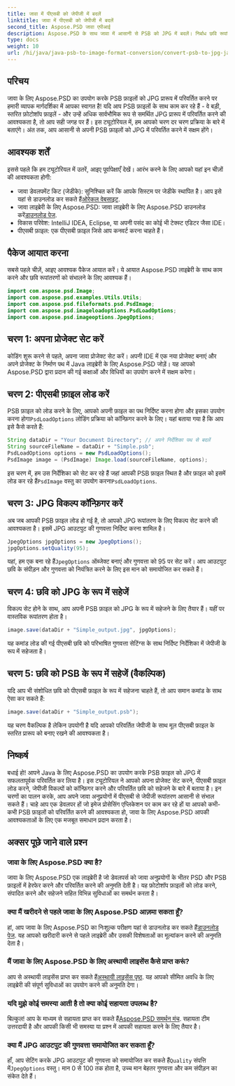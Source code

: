 ```yaml
---
title: जावा में पीएसबी को जेपीजी में बदलें
linktitle: जावा में पीएसबी को जेपीजी में बदलें
second_title: Aspose.PSD जावा एपीआई
description: Aspose.PSD के साथ जावा में आसानी से PSB को JPG में बदलें। निर्बाध छवि रूपांतरण के लिए हमारी विस्तृत मार्गदर्शिका का पालन करें। Aspose.PSD डाउनलोड करें, आज़माएं और खरीदें।
type: docs
weight: 10
url: /hi/java/java-psb-to-image-format-conversion/convert-psb-to-jpg-java/
---
```

## परिचय
जावा के लिए Aspose.PSD का उपयोग करके PSB फ़ाइलों को JPG प्रारूप में परिवर्तित करने पर हमारी व्यापक मार्गदर्शिका में आपका स्वागत है! यदि आप PSB फ़ाइलों के साथ काम कर रहे हैं - वे बड़ी, स्तरित फ़ोटोशॉप फ़ाइलें - और उन्हें अधिक सार्वभौमिक रूप से समर्थित JPG प्रारूप में परिवर्तित करने की आवश्यकता है, तो आप सही जगह पर हैं। इस ट्यूटोरियल में, हम आपको चरण दर चरण प्रक्रिया के बारे में बताएंगे। अंत तक, आप आसानी से अपनी PSB फ़ाइलों को JPG में परिवर्तित करने में सक्षम होंगे।
## आवश्यक शर्तें
इससे पहले कि हम ट्यूटोरियल में उतरें, आइए पूर्वापेक्षाएँ देखें। आरंभ करने के लिए आपको यहां इन चीज़ों की आवश्यकता होगी:
-  जावा डेवलपमेंट किट (जेडीके): सुनिश्चित करें कि आपके सिस्टम पर जेडीके स्थापित है। आप इसे यहां से डाउनलोड कर सकते हैं[ओरेकल वेबसाइट](https://www.oracle.com/java/technologies/javase-downloads.html).
-  जावा लाइब्रेरी के लिए Aspose.PSD: जावा लाइब्रेरी के लिए Aspose.PSD डाउनलोड करें[डाउनलोड पेज](https://releases.aspose.com/psd/java/).
- विकास परिवेश: IntelliJ IDEA, Eclipse, या अपनी पसंद का कोई भी टेक्स्ट एडिटर जैसा IDE।
- पीएसबी फ़ाइल: एक पीएसबी फ़ाइल जिसे आप कनवर्ट करना चाहते हैं।
## पैकेज आयात करना
सबसे पहले चीज़ें, आइए आवश्यक पैकेज आयात करें। ये आयात Aspose.PSD लाइब्रेरी के साथ काम करने और छवि रूपांतरणों को संभालने के लिए आवश्यक हैं।
```java
import com.aspose.psd.Image;
import com.aspose.psd.examples.Utils.Utils;
import com.aspose.psd.fileformats.psd.PsdImage;
import com.aspose.psd.imageloadoptions.PsdLoadOptions;
import com.aspose.psd.imageoptions.JpegOptions;
```
## चरण 1: अपना प्रोजेक्ट सेट करें
कोडिंग शुरू करने से पहले, अपना जावा प्रोजेक्ट सेट करें। अपनी IDE में एक नया प्रोजेक्ट बनाएं और अपने प्रोजेक्ट के निर्माण पथ में Java लाइब्रेरी के लिए Aspose.PSD जोड़ें। यह आपको Aspose.PSD द्वारा प्रदान की गई कक्षाओं और विधियों का उपयोग करने में सक्षम करेगा।
## चरण 2: पीएसबी फ़ाइल लोड करें
 PSB फ़ाइल को लोड करने के लिए, आपको अपनी फ़ाइल का पथ निर्दिष्ट करना होगा और इसका उपयोग करना होगा`PsdLoadOptions` लोडिंग प्रक्रिया को कॉन्फ़िगर करने के लिए। यहां बताया गया है कि आप इसे कैसे करते हैं:
```java
String dataDir = "Your Document Directory"; // अपने निर्देशिका पथ से बदलें
String sourceFileName = dataDir + "Simple.psb";
PsdLoadOptions options = new PsdLoadOptions();
PsdImage image = (PsdImage) Image.load(sourceFileName, options);
```
 इस चरण में, हम उस निर्देशिका को सेट कर रहे हैं जहां आपकी PSB फ़ाइल स्थित है और फ़ाइल को इसमें लोड कर रहे हैं`PsdImage` वस्तु का उपयोग करना`PsdLoadOptions`.
## चरण 3: JPG विकल्प कॉन्फ़िगर करें
अब जब आपकी PSB फ़ाइल लोड हो गई है, तो आपको JPG रूपांतरण के लिए विकल्प सेट करने की आवश्यकता है। इसमें JPG आउटपुट की गुणवत्ता निर्दिष्ट करना शामिल है।
```java
JpegOptions jpgOptions = new JpegOptions();
jpgOptions.setQuality(95);
```
 यहां, हम एक बना रहे हैं`JpegOptions` ऑब्जेक्ट बनाएं और गुणवत्ता को 95 पर सेट करें। आप आउटपुट छवि के संपीड़न और गुणवत्ता को नियंत्रित करने के लिए इस मान को समायोजित कर सकते हैं।
## चरण 4: छवि को JPG के रूप में सहेजें
विकल्प सेट होने के साथ, आप अपनी PSB फ़ाइल को JPG के रूप में सहेजने के लिए तैयार हैं। यहीं पर वास्तविक रूपांतरण होता है।
```java
image.save(dataDir + "Simple_output.jpg", jpgOptions);
```
यह कमांड लोड की गई पीएसबी छवि को परिभाषित गुणवत्ता सेटिंग्स के साथ निर्दिष्ट निर्देशिका में जेपीजी के रूप में सहेजता है।
## चरण 5: छवि को PSB के रूप में सहेजें (वैकल्पिक)
यदि आप भी संशोधित छवि को पीएसबी फ़ाइल के रूप में सहेजना चाहते हैं, तो आप समान कमांड के साथ ऐसा कर सकते हैं:
```java
image.save(dataDir + "Simple_output.psb");
```
यह चरण वैकल्पिक है लेकिन उपयोगी है यदि आपको परिवर्तित जेपीजी के साथ मूल पीएसबी फ़ाइल के स्तरित प्रारूप को बनाए रखने की आवश्यकता है।
## निष्कर्ष
बधाई हो! आपने Java के लिए Aspose.PSD का उपयोग करके PSB फ़ाइल को JPG में सफलतापूर्वक परिवर्तित कर लिया है। इस ट्यूटोरियल ने आपको अपना प्रोजेक्ट सेट करने, पीएसबी फ़ाइल लोड करने, जेपीजी विकल्पों को कॉन्फ़िगर करने और परिवर्तित छवि को सहेजने के बारे में बताया है। इन चरणों का पालन करके, आप अपने जावा अनुप्रयोगों में पीएसबी से जेपीजी रूपांतरण आसानी से संभाल सकते हैं।
चाहे आप एक डेवलपर हों जो इमेज प्रोसेसिंग एप्लिकेशन पर काम कर रहे हों या आपको कभी-कभी PSB फ़ाइलों को परिवर्तित करने की आवश्यकता हो, जावा के लिए Aspose.PSD आपकी आवश्यकताओं के लिए एक मजबूत समाधान प्रदान करता है।
## अक्सर पूछे जाने वाले प्रश्न
### जावा के लिए Aspose.PSD क्या है?
जावा के लिए Aspose.PSD एक लाइब्रेरी है जो डेवलपर्स को जावा अनुप्रयोगों के भीतर PSD और PSB फ़ाइलों में हेरफेर करने और परिवर्तित करने की अनुमति देती है। यह फ़ोटोशॉप फ़ाइलों को लोड करने, संपादित करने और सहेजने सहित विभिन्न सुविधाओं का समर्थन करता है।
### क्या मैं खरीदने से पहले जावा के लिए Aspose.PSD आज़मा सकता हूँ?
 हां, आप जावा के लिए Aspose.PSD का निःशुल्क परीक्षण यहां से डाउनलोड कर सकते हैं[डाउनलोड पेज](https://releases.aspose.com/). यह आपको खरीदारी करने से पहले लाइब्रेरी और उसकी विशेषताओं का मूल्यांकन करने की अनुमति देता है।
### मैं जावा के लिए Aspose.PSD के लिए अस्थायी लाइसेंस कैसे प्राप्त करूं?
आप से अस्थायी लाइसेंस प्राप्त कर सकते हैं[अस्थायी लाइसेंस पृष्ठ](https://purchase.aspose.com/temporary-license/). यह आपको सीमित अवधि के लिए लाइब्रेरी की संपूर्ण सुविधाओं का उपयोग करने की अनुमति देगा।
### यदि मुझे कोई समस्या आती है तो क्या कोई सहायता उपलब्ध है?
 बिल्कुल! आप के माध्यम से सहायता प्राप्त कर सकते हैं[Aspose.PSD समर्थन मंच](https://forum.aspose.com/c/psd/34). सहायता टीम उत्तरदायी है और आपकी किसी भी समस्या या प्रश्न में आपकी सहायता करने के लिए तैयार है।
### क्या मैं JPG आउटपुट की गुणवत्ता समायोजित कर सकता हूँ?
 हाँ, आप सेटिंग करके JPG आउटपुट की गुणवत्ता को समायोजित कर सकते हैं`Quality` संपत्ति में`JpegOptions` वस्तु। मान 0 से 100 तक होता है, उच्च मान बेहतर गुणवत्ता और कम संपीड़न का संकेत देते हैं।